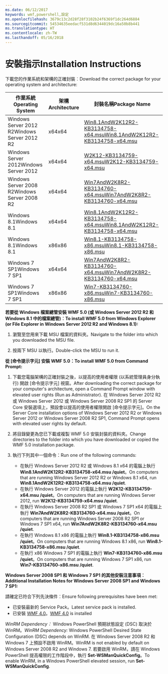 ```yaml
---
ms.date: 06/12/2017
keywords: wmf,powershell,設定
ms.openlocfilehash: 3679c13c2d28f28f3102b24f6369f1dc264d6884
ms.sourcegitcommit: 54534635eedacf531d8d6344019dc16a50b8b441
ms.translationtype: HT
ms.contentlocale: zh-TW
ms.lasthandoff: 05/16/2018
---
```

# <a name="installation-instructions"></a><span data-ttu-id="f6e90-102">安裝指示</span><span class="sxs-lookup"><span data-stu-id="f6e90-102">Installation Instructions</span></span>

<span data-ttu-id="f6e90-103">下載您的作業系統和架構的正確封裝︰</span><span class="sxs-lookup"><span data-stu-id="f6e90-103">Download the correct package for your operating system and architecture:</span></span>

| <span data-ttu-id="f6e90-104">作業系統</span><span class="sxs-lookup"><span data-stu-id="f6e90-104">Operating System</span></span>       | <span data-ttu-id="f6e90-105">架構</span><span class="sxs-lookup"><span data-stu-id="f6e90-105">Architecture</span></span> | <span data-ttu-id="f6e90-106">封裝名稱</span><span class="sxs-lookup"><span data-stu-id="f6e90-106">Package Name</span></span>              |
|------------------------|--------------|---------------------------|
| <span data-ttu-id="f6e90-107">Windows Server 2012 R2</span><span class="sxs-lookup"><span data-stu-id="f6e90-107">Windows Server 2012 R2</span></span> | <span data-ttu-id="f6e90-108">x64</span><span class="sxs-lookup"><span data-stu-id="f6e90-108">x64</span></span>      | [<span data-ttu-id="f6e90-109">Win8.1AndW2K12R2-KB3134758-x64.msu</span><span class="sxs-lookup"><span data-stu-id="f6e90-109">Win8.1AndW2K12R2-KB3134758-x64.msu</span></span>](http://go.microsoft.com/fwlink/?LinkId=717507) |
| <span data-ttu-id="f6e90-110">Windows Server 2012</span><span class="sxs-lookup"><span data-stu-id="f6e90-110">Windows Server 2012</span></span>    | <span data-ttu-id="f6e90-111">x64</span><span class="sxs-lookup"><span data-stu-id="f6e90-111">x64</span></span>      | [<span data-ttu-id="f6e90-112">W2K12-KB3134759-x64.msu</span><span class="sxs-lookup"><span data-stu-id="f6e90-112">W2K12-KB3134759-x64.msu</span></span>](http://go.microsoft.com/fwlink/?LinkId=717506) |
| <span data-ttu-id="f6e90-113">Windows Server 2008 R2</span><span class="sxs-lookup"><span data-stu-id="f6e90-113">Windows Server 2008 R2</span></span> | <span data-ttu-id="f6e90-114">x64</span><span class="sxs-lookup"><span data-stu-id="f6e90-114">x64</span></span>      | [<span data-ttu-id="f6e90-115">Win7AndW2K8R2-KB3134760-x64.msu</span><span class="sxs-lookup"><span data-stu-id="f6e90-115">Win7AndW2K8R2-KB3134760-x64.msu</span></span>](http://go.microsoft.com/fwlink/?LinkId=717504) |
| <span data-ttu-id="f6e90-116">Windows 8.1</span><span class="sxs-lookup"><span data-stu-id="f6e90-116">Windows 8.1</span></span>            | <span data-ttu-id="f6e90-117">x64</span><span class="sxs-lookup"><span data-stu-id="f6e90-117">x64</span></span>          | [<span data-ttu-id="f6e90-118">Win8.1AndW2K12R2-KB3134758-x64.msu</span><span class="sxs-lookup"><span data-stu-id="f6e90-118">Win8.1AndW2K12R2-KB3134758-x64.msu</span></span>](http://go.microsoft.com/fwlink/?LinkId=717507) |
| <span data-ttu-id="f6e90-119">Windows 8.1</span><span class="sxs-lookup"><span data-stu-id="f6e90-119">Windows 8.1</span></span>            | <span data-ttu-id="f6e90-120">x86</span><span class="sxs-lookup"><span data-stu-id="f6e90-120">x86</span></span>          | [<span data-ttu-id="f6e90-121">Win8.1-KB3134758-x86.msu</span><span class="sxs-lookup"><span data-stu-id="f6e90-121">Win8.1-KB3134758-x86.msu</span></span>](http://go.microsoft.com/fwlink/?LinkID=717963) |
| <span data-ttu-id="f6e90-122">Windows 7 SP1</span><span class="sxs-lookup"><span data-stu-id="f6e90-122">Windows 7 SP1</span></span>          | <span data-ttu-id="f6e90-123">x64</span><span class="sxs-lookup"><span data-stu-id="f6e90-123">x64</span></span>          | [<span data-ttu-id="f6e90-124">Win7AndW2K8R2-KB3134760-x64.msu</span><span class="sxs-lookup"><span data-stu-id="f6e90-124">Win7AndW2K8R2-KB3134760-x64.msu</span></span>](http://go.microsoft.com/fwlink/?LinkId=717504) |
| <span data-ttu-id="f6e90-125">Windows 7 SP1</span><span class="sxs-lookup"><span data-stu-id="f6e90-125">Windows 7 SP1</span></span>          | <span data-ttu-id="f6e90-126">x86</span><span class="sxs-lookup"><span data-stu-id="f6e90-126">x86</span></span>          | [<span data-ttu-id="f6e90-127">Win7-KB3134760-x86.msu</span><span class="sxs-lookup"><span data-stu-id="f6e90-127">Win7-KB3134760-x86.msu</span></span>](http://go.microsoft.com/fwlink/?LinkID=717962) |


<span data-ttu-id="f6e90-128">**若要從 Windows 檔案總管安裝 WMF 5.0 (或 Windows Server 2012 R2 和 Windows 8.1 中的檔案總管)︰**</span><span class="sxs-lookup"><span data-stu-id="f6e90-128">**To install WMF 5.0 from Windows Explorer (or File Explorer in Windows Server 2012 R2 and Windows 8.1):**</span></span>

1. <span data-ttu-id="f6e90-129">瀏覽至您用來下載 MSU 檔案的資料夾。</span><span class="sxs-lookup"><span data-stu-id="f6e90-129">Navigate to the folder into which you downloaded the MSU file.</span></span>

2. <span data-ttu-id="f6e90-130">按兩下 MSU 以執行。</span><span class="sxs-lookup"><span data-stu-id="f6e90-130">Double-click the MSU to run it.</span></span>

<span data-ttu-id="f6e90-131">**從 [命令提示字元] 安裝 WMF 5.0：**</span><span class="sxs-lookup"><span data-stu-id="f6e90-131">**To install WMF 5.0 from Command Prompt:**</span></span>

1. <span data-ttu-id="f6e90-132">下載您電腦架構的正確封裝之後，以提高的使用者權限 (以系統管理員身分執行) 開啟 [命令提示字元] 視窗。</span><span class="sxs-lookup"><span data-stu-id="f6e90-132">After downloading the correct package for your computer's architecture, open a Command Prompt window with elevated user rights (Run as Administrator).</span></span> <span data-ttu-id="f6e90-133">在 Windows Server 2012 R2 或 Windows Server 2012 或 Windows Server 2008 R2 SP1 的 Server Core 安裝選項上，預設會以提高的使用者權限開啟 [命令提示字元]。</span><span class="sxs-lookup"><span data-stu-id="f6e90-133">On the Server Core installation options of Windows Server 2012 R2 or Windows Server 2012 or Windows Server 2008 R2 SP1, Command Prompt opens with elevated user rights by default.</span></span>

2. <span data-ttu-id="f6e90-134">將目錄變更為您已下載或複製 WMF 5.0 安裝封裝的資料夾。</span><span class="sxs-lookup"><span data-stu-id="f6e90-134">Change directories to the folder into which you have downloaded or copied the WMF 5.0 installation package.</span></span>

3. <span data-ttu-id="f6e90-135">執行下列其中一個命令：</span><span class="sxs-lookup"><span data-stu-id="f6e90-135">Run one of the following commands:</span></span>
    - <span data-ttu-id="f6e90-136">在執行 Windows Server 2012 R2 或 Windows 8.1 x64 的電腦上執行 **Win8.1AndW2K12R2-KB3134758-x64.msu /quiet**。</span><span class="sxs-lookup"><span data-stu-id="f6e90-136">On computers that are running Windows Server 2012 R2 or Windows 8.1 x64, run **Win8.1AndW2K12R2-KB3134758-x64.msu /quiet**.</span></span>
    - <span data-ttu-id="f6e90-137">在執行 Windows Server 2012 的電腦上執行 **W2K12-KB3134759-x64.msu /quiet**。</span><span class="sxs-lookup"><span data-stu-id="f6e90-137">On computers that are running Windows Server 2012, run **W2K12-KB3134759-x64.msu /quiet**.</span></span>
    - <span data-ttu-id="f6e90-138">在執行 Windows Server 2008 R2 SP1 或 Windows 7 SP1 x64 的電腦上執行 **Win7AndW2K8R2-KB3134760-x64.msu /quiet**。</span><span class="sxs-lookup"><span data-stu-id="f6e90-138">On computers that are running Windows Server 2008 R2 SP1 or Windows 7 SP1 x64, run **Win7AndW2K8R2-KB3134760-x64.msu /quiet**.</span></span>
    - <span data-ttu-id="f6e90-139">在執行 Windows 8.1 x86 的電腦上執行 **Win8.1-KB3134758-x86.msu /quiet**。</span><span class="sxs-lookup"><span data-stu-id="f6e90-139">On computers that are running Windows 8.1 x86, run **Win8.1-KB3134758-x86.msu /quiet**.</span></span>
    - <span data-ttu-id="f6e90-140">在執行 x86 Windows 7 SP1 的電腦上執行 **Win7-KB3134760-x86.msu /quiet**。</span><span class="sxs-lookup"><span data-stu-id="f6e90-140">On computers that are running Windows 7 SP1 x86, run **Win7-KB3134760-x86.msu /quiet**.</span></span>

<span data-ttu-id="f6e90-141">**Windows Server 2008 SP1 和 Windows 7 SP1 的其他安裝注意事項︰**</span><span class="sxs-lookup"><span data-stu-id="f6e90-141">**Additional Installation Notes for Windows Server 2008 SP1 and Windows 7 SP1:**</span></span>

<span data-ttu-id="f6e90-142">請確定已符合下列先決條件︰</span><span class="sxs-lookup"><span data-stu-id="f6e90-142">Ensure following prerequisites have been met:</span></span>
- <span data-ttu-id="f6e90-143">已安裝最新的 Service Pack。</span><span class="sxs-lookup"><span data-stu-id="f6e90-143">Latest service pack is installed.</span></span>
- <span data-ttu-id="f6e90-144">已安裝 [WMF 4.0](http://www.microsoft.com/en-us/download/details.aspx?id=40855)。</span><span class="sxs-lookup"><span data-stu-id="f6e90-144">[WMF 4.0](http://www.microsoft.com/en-us/download/details.aspx?id=40855) is installed</span></span>

<span data-ttu-id="f6e90-145">*WinRM Dependency：* Windows PowerShell 預期狀態設定 (DSC) 取決於 WinRM。</span><span class="sxs-lookup"><span data-stu-id="f6e90-145">*WinRM Dependency:* Windows PowerShell Desired State Configuration (DSC) depends on WinRM.</span></span> <span data-ttu-id="f6e90-146">在 Windows Server 2008 R2 和 Windows 7 上預設不啟用 WinRM。</span><span class="sxs-lookup"><span data-stu-id="f6e90-146">WinRM is not enabled by default on Windows Server 2008 R2 and Windows 7.</span></span> <span data-ttu-id="f6e90-147">若要啟用 WinRM，請在 Windows PowerShell 提高權限的工作階段中，執行 **Set-WSManQuickConfig**。</span><span class="sxs-lookup"><span data-stu-id="f6e90-147">To enable WinRM, in a Windows PowerShell elevated session, run **Set-WSManQuickConfig**.</span></span>
